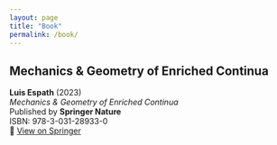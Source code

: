 ```yaml
---
layout: page
title: "Book"
permalink: /book/
---
```


## Mechanics & Geometry of Enriched Continua

**Luis Espath** (2023)  
*Mechanics & Geometry of Enriched Continua*  
Published by **Springer Nature**  
ISBN: 978-3-031-28933-0  
📘 [View on Springer](https://link.springer.com/book/10.1007/978-3-031-28933-0)